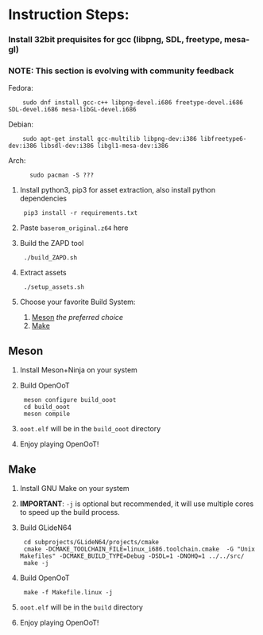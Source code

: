 # Instruction Steps:
### Install 32bit prequisites for gcc (libpng, SDL, freetype, mesa-gl)
### **NOTE**: This section is evolving with community feedback
  Fedora:

        sudo dnf install gcc-c++ libpng-devel.i686 freetype-devel.i686 SDL-devel.i686 mesa-libGL-devel.i686
  Debian:

        sudo apt-get install gcc-multilib libpng-dev:i386 libfreetype6-dev:i386 libsdl-dev:i386 libgl1-mesa-dev:i386
  Arch:

          sudo pacman -S ???

1. Install python3, pip3 for asset extraction, also install python dependencies

        pip3 install -r requirements.txt

1. Paste `baserom_original.z64` here
1. Build the ZAPD tool

        ./build_ZAPD.sh
1. Extract assets

        ./setup_assets.sh

1. Choose your favorite Build System:
      1. [Meson](#Meson) *the preferred choice*
      2. [Make](#Make)

## Meson
1. Install Meson+Ninja on your system
1. Build OpenOoT

        meson configure build_ooot
        cd build_ooot
        meson compile
1. `ooot.elf` will be in the `build_ooot` directory
1. Enjoy playing OpenOoT!

## Make
1. Install GNU Make on your system
1. **IMPORTANT**: `-j` is optional but recommended, it will use multiple cores to speed up the build process.
1. Build GLideN64

        cd subprojects/GLideN64/projects/cmake
        cmake -DCMAKE_TOOLCHAIN_FILE=linux_i686.toolchain.cmake  -G "Unix Makefiles" -DCMAKE_BUILD_TYPE=Debug -DSDL=1 -DNOHQ=1 ../../src/
        make -j

1. Build OpenOoT

        make -f Makefile.linux -j
1. `ooot.elf` will be in the `build` directory
1. Enjoy playing OpenOoT!